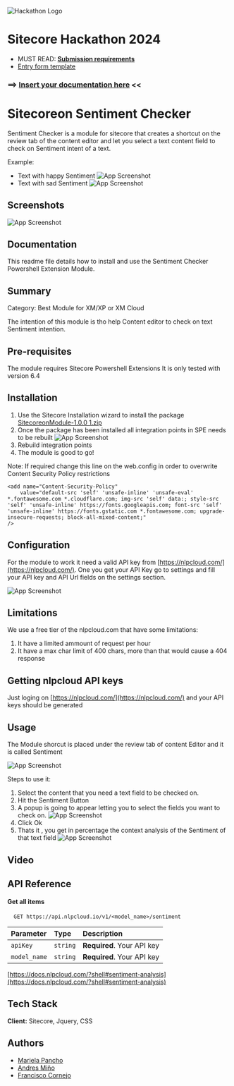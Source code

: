 ![Hackathon Logo](docs/images/hackathon.png?raw=true "Hackathon Logo")

# Sitecore Hackathon 2024

-   MUST READ: **[Submission requirements](SUBMISSION_REQUIREMENTS.md)**
-   [Entry form template](ENTRYFORM.md)

### ⟹ [Insert your documentation here](ENTRYFORM.md) <<

# Sitecoreon Sentiment Checker

Sentiment Checker is a module for sitecore that creates a shortcut on the review tab of the content editor and let you select a text content field to check on Sentiment intent of a text.

Example:

-   Text with happy Sentiment
    ![App Screenshot](https://github.com/Sitecore-Hackathon/2024-Sitecoreon/blob/main/assets/sitecore07.png)
-   Text with sad Sentiment
    ![App Screenshot](https://github.com/Sitecore-Hackathon/2024-Sitecoreon/blob/main/assets/sitecore08.png)

## Screenshots

![App Screenshot](https://github.com/Sitecore-Hackathon/2024-Sitecoreon/blob/main/assets/sitecore04.png)

## Documentation

This readme file details how to install and use the Sentiment Checker Powershell Extension Module.

## Summary

Category: Best Module for XM/XP or XM Cloud

The intention of this module is tho help Content editor to check on text Sentiment intention.

## Pre-requisites

The module requires Sitecore Powershell Extensions It is only tested with version 6.4

## Installation

1. Use the Sitecore Installation wizard to install the package [SitecoreonModule-1.0.0 1.zip](https://github.com/Sitecore-Hackathon/2024-Sitecoreon/tree/main/sc.package/SitecoreonModule-1.0.0.zip)
2. Once the package has been installed all integration points in SPE needs to be rebuilt
   ![App Screenshot](https://github.com/Sitecore-Hackathon/2024-Sitecoreon/blob/main/assets/sitecore06.png)
3. Rebuild integration points
4. The module is good to go!

Note: If required change this line on the web.config in order to overwrite Content Security Policy restrictions

```
<add name="Content-Security-Policy"
    value="default-src 'self' 'unsafe-inline' 'unsafe-eval' *.fontawesome.com *.cloudflare.com; img-src 'self' data:; style-src 'self' 'unsafe-inline' https://fonts.googleapis.com; font-src 'self' 'unsafe-inline' https://fonts.gstatic.com *.fontawesome.com; upgrade-insecure-requests; block-all-mixed-content;"
/>
```

## Configuration

For the module to work it need a valid API key from [https://nlpcloud.com/](https://nlpcloud.com/).
One you get your API Key go to settings and fill your API key and API Url fields on the settings section.

![App Screenshot](https://github.com/Sitecore-Hackathon/2024-Sitecoreon/blob/main/assets/sitecore05.png)

## Limitations

We use a free tier of the nlpcloud.com that have some limitations:

1. It have a limited ammount of request per hour
2. It have a max char limit of 400 chars, more than that would cause a 404 response

## Getting nlpcloud API keys

Just loging on [https://nlpcloud.com/](https://nlpcloud.com/) and your API keys should be generated

## Usage

The Module shorcut is placed under the review tab of content Editor and it is called Sentiment

![App Screenshot](https://github.com/Sitecore-Hackathon/2024-Sitecoreon/blob/main/assets/sitecore02.png)

Steps to use it:

1. Select the content that you need a text field to be checked on.
2. Hit the Sentiment Button
3. A popup is going to appear letting you to select the fields you want to check on.
   ![App Screenshot](https://github.com/Sitecore-Hackathon/2024-Sitecoreon/blob/main/assets/sitecore03.png)
4. Click Ok
5. Thats it , you get in percentage the context analysis of the Sentiment of that text field
   ![App Screenshot](https://github.com/Sitecore-Hackathon/2024-Sitecoreon/blob/main/assets/sitecore04.png)

## Video

## API Reference

#### Get all items

```http
  GET https://api.nlpcloud.io/v1/<model_name>/sentiment
```

| Parameter    | Type     | Description                |
| :----------- | :------- | :------------------------- |
| `apiKey`     | `string` | **Required**. Your API key |
| `model_name` | `string` | **Required**. Your API key |

[https://docs.nlpcloud.com/?shell#sentiment-analysis](https://docs.nlpcloud.com/?shell#sentiment-analysis)

## Tech Stack

**Client:** Sitecore, Jquery, CSS

## Authors

-   [Mariela Pancho](https://www.github.com/octokatherine)
-   [Andres Miño](https://www.github.com/octokatherine)
-   [Francisco Cornejo](https://www.github.com/octokatherine)
